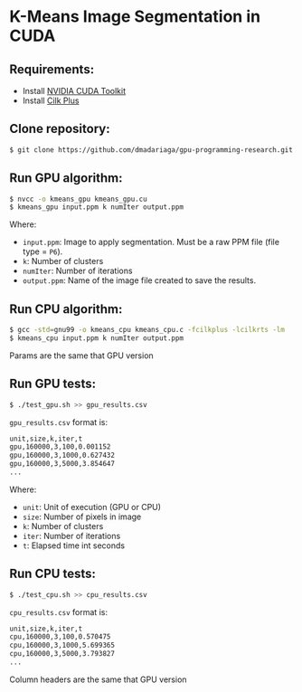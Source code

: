 # K-Means Image Segmentation in CUDA

## Requirements:
- Install [NVIDIA CUDA Toolkit](docs.nvidia.com/cuda/cuda-installation-guide-linux/index.html)
- Install [Cilk Plus](https://www.cilkplus.org/download)

## Clone repository:
```sh
$ git clone https://github.com/dmadariaga/gpu-programming-research.git
```

## Run GPU algorithm:
```sh
$ nvcc -o kmeans_gpu kmeans_gpu.cu
$ kmeans_gpu input.ppm k numIter output.ppm
```
Where:
- `input.ppm`: Image to apply segmentation. Must be a raw PPM file (file type = `P6`).
- `k`: Number of clusters
- `numIter`: Number of iterations
- `output.ppm`: Name of the image file created to save the results.

## Run CPU algorithm:
```sh
$ gcc -std=gnu99 -o kmeans_cpu kmeans_cpu.c -fcilkplus -lcilkrts -lm
$ kmeans_cpu input.ppm k numIter output.ppm
```
Params are the same that GPU version

## Run GPU tests:
```sh
$ ./test_gpu.sh >> gpu_results.csv
```
`gpu_results.csv` format is:
```sh
unit,size,k,iter,t
gpu,160000,3,100,0.001152
gpu,160000,3,1000,0.627432
gpu,160000,3,5000,3.854647
...
```
Where:
- `unit`: Unit of execution (GPU or CPU)
- `size`: Number of pixels in image
- `k`: Number of clusters
- `iter`: Number of iterations
- `t`: Elapsed time int seconds

## Run CPU tests:
```sh
$ ./test_cpu.sh >> cpu_results.csv
```
`cpu_results.csv` format is:
```sh
unit,size,k,iter,t
cpu,160000,3,100,0.570475
cpu,160000,3,1000,5.699365
cpu,160000,3,5000,3.793827
...
```
Column headers are the same that GPU version
